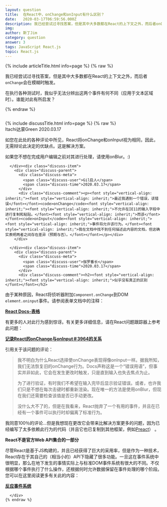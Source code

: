 ```yaml
---
layout: question
title:  在React中，onChange和onInput有什么区别？
date:   2020-03-17T06:59:56.000Z
description: 我已经尝试过寻找答案，但是其中大多数都在React的上下文之外，而后者onChange会在模糊时触发。在执行各种测试时，我似乎无法分辨出这两个事件有何...
img: 
author: 斯丁Jim
category: question
answer: 3
tags: JavaScript React.js
topic: React.js
---
```

<div class="article-root">
  <div class="article">
    {% include articleTitle.html info=page %}
    {% raw %}
    <div class="article-content"><p><font style="vertical-align: inherit;"><font style="vertical-align: inherit;">我已经尝试过寻找答案，但是其中大多数都在React的上下文之外，而后者</font></font><code>onChange</code><font style="vertical-align: inherit;"><font style="vertical-align: inherit;">会在模糊时触发。</font></font></p>

<p><font style="vertical-align: inherit;"><font style="vertical-align: inherit;">在执行各种测试时，我似乎无法分辨出这两个事件有何不同（应用于文本区域时）。</font><font style="vertical-align: inherit;">谁能对此有所启发？</font></font></p></div>
    {% endraw %}
  </div>
  <p style="height: 0;width:0;overflow: hidden;"> 第1872篇《在React中，onChange和onInput有什么区别？》来自Winter(https://github.com/aiyld/aiyld.github.io)的站点</p>
  <div class="discuss-wrapper">
    {% include discussTitle.html info=page %}
    {% raw %}
    <div class="discuss-item">
        <div class="discuss-parent">
          <div class="discuss-meta">
            <span class="discuss-user">Itachi达蒙Green</span>
            <span class="discuss-time">2020.03.17</span>
          </div>
          <div class="discuss-comment"><p><font style="vertical-align: inherit;"><font style="vertical-align: inherit;">如您在此处的各种评论中所见，React将onChange和onInput视为相同，因此，无需辩论此决定的优缺点。</font><font style="vertical-align: inherit;">这是解决方案。</font></font></p>

<p><font style="vertical-align: inherit;"><font style="vertical-align: inherit;">如果您不想在完成用户编辑之前对其进行处理，请使用onBlur。</font><font style="vertical-align: inherit;">:)</font></font></p></div>
        </div>
        
      </div><div class="discuss-item">
        <div class="discuss-parent">
          <div class="discuss-meta">
            <span class="discuss-user">Gil启人</span>
            <span class="discuss-time">2020.03.17</span>
          </div>
          <div class="discuss-comment"><p><font style="vertical-align: inherit;"><font style="vertical-align: inherit;">最近我遇到一个错误，该错误</font></font><code>onChange</code><font style="vertical-align: inherit;"><font style="vertical-align: inherit;">不允许在IE11的输入字段中进行复制和粘贴。</font><font style="vertical-align: inherit;">而该</font></font><code>onInput</code><font style="vertical-align: inherit;"><font style="vertical-align: inherit;">事件将允许该行为。</font><font style="vertical-align: inherit;">我在文档中找不到任何描述此内容的文档，但这确实表明两者之间存在差异（预期与否）。</font></font></p></div>
        </div>
        
      </div><div class="discuss-item">
        <div class="discuss-parent">
          <div class="discuss-meta">
            <span class="discuss-user">伽罗番长</span>
            <span class="discuss-time">2020.03.17</span>
          </div>
          <div class="discuss-comment"><h2><font style="vertical-align: inherit;"><font style="vertical-align: inherit;">似乎没有真正的区别</font></font></h2>

<p><font style="vertical-align: inherit;"><font style="vertical-align: inherit;">由于某种原因，React将侦听器附加</font></font><code>Component.onChange</code><font style="vertical-align: inherit;"><font style="vertical-align: inherit;">到DOM </font></font><code>element.oninput</code><font style="vertical-align: inherit;"><font style="vertical-align: inherit;">事件。</font><font style="vertical-align: inherit;">请参阅表单文档中的注释：</font></font></p>

<p><strong><a href="https://facebook.github.io/react/docs/forms.html" rel="noreferrer"><font style="vertical-align: inherit;"><font style="vertical-align: inherit;">React Docs-表格</font></font></a></strong></p>

<p><font style="vertical-align: inherit;"><font style="vertical-align: inherit;">有更多的人对此行为感到惊讶。</font><font style="vertical-align: inherit;">有关更多详细信息，请在React问题跟踪器上参考此问题：</font></font></p>

<p><strong><a href="https://github.com/facebook/react/issues/3964" rel="noreferrer"><font style="vertical-align: inherit;"><font style="vertical-align: inherit;">记录React的onChange与onInput＃3964的关系</font></font></a></strong></p>

<p><font style="vertical-align: inherit;"><font style="vertical-align: inherit;">引用关于该问题的评论：</font></font></p>

<blockquote>
  <p><font style="vertical-align: inherit;"><font style="vertical-align: inherit;">我不明白为什么React选择使onChange表现得像onInput一样。</font><font style="vertical-align: inherit;">据我所知，我们无法恢复旧的onChange行为。</font><font style="vertical-align: inherit;">Docs声称这是一个“错误用语”，但事实并非如此，它会在发生更改时触发，只是直到输入也失去焦点为止。</font></font></p>
  
  <p><font style="vertical-align: inherit;"><font style="vertical-align: inherit;">为了进行验证，有时我们不希望在输入完毕后显示验证错误。</font><font style="vertical-align: inherit;">或者，也许我们只是不想在每次击键时都重新渲染。</font><font style="vertical-align: inherit;">现在唯一的方法是使用onBlur，但现在我们还需要检查该值是否已手动更改。</font></font></p>
  
  <p><font style="vertical-align: inherit;"><font style="vertical-align: inherit;">没什么大不了的，但是在我看来，React抛弃了一个有用的事件，并且在已经有一个事件可以执行时却偏离了标准行为。</font></font></p>
</blockquote>

<p><font style="vertical-align: inherit;"><font style="vertical-align: inherit;">我同意100％的评论...但是我想现在更改它会带来比解决方案更多的问题，因为已经编写了太多依赖此行为的代码（并且它也已复制到其他框架，例如</font></font><a href="https://preactjs.com/" rel="noreferrer"><font style="vertical-align: inherit;"><font style="vertical-align: inherit;">Preact</font></font></a><font style="vertical-align: inherit;"><font style="vertical-align: inherit;">） 。</font></font></p>

<p><strong><font style="vertical-align: inherit;"><font style="vertical-align: inherit;">React不是官方Web API集合的一部分</font></font></strong></p>

<p><font style="vertical-align: inherit;"><font style="vertical-align: inherit;">尽管React是基于JS构建的，并且已经获得了巨大的采用率，但是作为一种技术，React存在于其自己的（相当小的）API下隐藏了很多功能。</font><font style="vertical-align: inherit;">一旦这在事件系统中很明显，那么在地下发生的事情实际上与标准DOM事件系统有很大的不同。</font><font style="vertical-align: inherit;">不仅根据哪个事件执行了什么操作，还根据何时允许数据保留在事件处理的哪个阶段。</font><font style="vertical-align: inherit;">您可以在这里阅读更多有关此的内容：</font></font></p>

<p><strong><a href="https://facebook.github.io/react/docs/events.html" rel="noreferrer"><font style="vertical-align: inherit;"><font style="vertical-align: inherit;">反应事件系统</font></font></a></strong></p></div>
        </div>
        
      </div>
    {% endraw %}
  </div>
<div>
